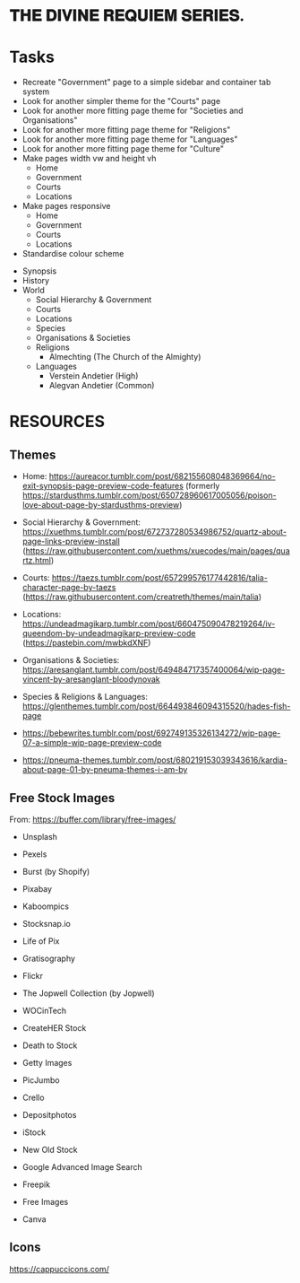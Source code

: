 # 𝐓𝐇𝐄 𝐃𝐈𝐕𝐈𝐍𝐄 𝐑𝐄𝐐𝐔𝐈𝐄𝐌 𝐒𝐄𝐑𝐈𝐄𝐒.

# Tasks
- Recreate "Government" page to a simple sidebar and container tab system
- Look for another simpler theme for the "Courts" page
- Look for another more fitting page theme for "Societies and Organisations"
- Look for another more fitting page theme for "Religions"
- Look for another more fitting page theme for "Languages"
- Look for another more fitting page theme for "Culture"
- Make pages width vw and height vh
    - Home
    - Government
    - Courts
    - Locations
- Make pages responsive
    - Home
    - Government
    - Courts
    - Locations
- Standardise colour scheme

*   Synopsis
*   History
*   World
    - Social Hierarchy & Government
    - Courts
    - Locations
    - Species
    - Organisations & Societies
    - Religions
        - Almechting (The Church of the Almighty)
    - Languages
        - Verstein Andetier (High)
        - Alegvan Andetier (Common)

# RESOURCES
## Themes
- Home: https://aureacor.tumblr.com/post/682155608048369664/no-exit-synopsis-page-preview-code-features (formerly https://stardusthms.tumblr.com/post/650728960617005056/poison-love-about-page-by-stardusthms-preview)
- Social Hierarchy & Government: https://xuethms.tumblr.com/post/672737280534986752/quartz-about-page-links-preview-install (https://raw.githubusercontent.com/xuethms/xuecodes/main/pages/quartz.html)
- Courts: https://taezs.tumblr.com/post/657299576177442816/talia-character-page-by-taezs (https://raw.githubusercontent.com/creatreth/themes/main/talia)
- Locations: https://undeadmagikarp.tumblr.com/post/660475090478219264/iv-queendom-by-undeadmagikarp-preview-code (https://pastebin.com/mwbkdXNF)
- Organisations & Societies: https://aresanglant.tumblr.com/post/649484717357400064/wip-page-vincent-by-aresanglant-bloodynovak
- Species & Religions & Languages: https://glenthemes.tumblr.com/post/664493846094315520/hades-fish-page

- https://bebewrites.tumblr.com/post/692749135326134272/wip-page-07-a-simple-wip-page-preview-code
- https://pneuma-themes.tumblr.com/post/680219153039343616/kardia-about-page-01-by-pneuma-themes-i-am-by

## Free Stock Images
From: https://buffer.com/library/free-images/

- Unsplash
- Pexels
- Burst (by Shopify)
- Pixabay
- Kaboompics
- Stocksnap.io
- Life of Pix

- Gratisography
- Flickr
- The Jopwell Collection (by Jopwell)
- WOCinTech
- CreateHER Stock
- Death to Stock
- Getty Images
- PicJumbo
- Crello
- Depositphotos
- iStock
- New Old Stock
- Google Advanced Image Search

- Freepik
- Free Images
- Canva

## Icons
https://cappuccicons.com/